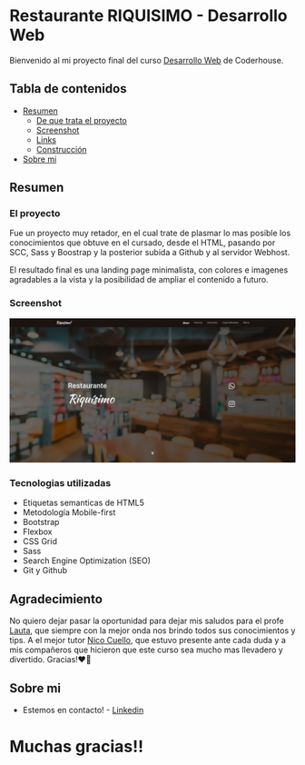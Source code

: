 # Restaurante RIQUISIMO - Desarrollo Web

Bienvenido al mi proyecto final del curso [Desarrollo Web](https://www.coderhouse.com/online/desarrollo-web-online) de Coderhouse.

## Tabla de contenidos

- [Resumen](#Resumen)
  - [De que trata el proyecto](#El-proyecto)
  - [Screenshot](#screenshot)
  - [Links](#Tecnologias-utilizadas)
  - [Construcción](#Construcción)
- [Sobre mi](#Sobre-mi)

## Resumen

### El proyecto

Fue un proyecto muy retador, en el cual trate de plasmar lo mas posible los conocimientos que obtuve en el cursado, desde el HTML, pasando por SCC, Sass y Boostrap y la posterior subida a Github y al servidor Webhost.

El resultado final es una landing page minimalista, con colores e imagenes agradables a la vista y la posibilidad de ampliar el contenido a futuro.

### Screenshot

![](./img/screenshot.png)


### Tecnologias utilizadas

- Etiquetas semanticas de HTML5
- Metodología Mobile-first 
- Bootstrap
- Flexbox
- CSS Grid
- Sass
- Search Engine Optimization (SEO)
- Git y Github

## Agradecimiento

No quiero dejar pasar la oportunidad para dejar mis saludos para el profe [Lauta](https://www.linkedin.com/in/lautaromontana/), que siempre con la mejor onda nos brindo todos sus conocimientos y tips. A el mejor tutor [Nico Cuello](https://www.linkedin.com/in/nicol%C3%A1s-gabriel-cuello-2936071b4/), que estuvo presente ante cada duda y a mis compañeros que hicieron que este curso sea mucho mas llevadero y divertido. Gracias!❤️🙌

## Sobre mi

- Estemos en contacto! - [Linkedin](https://www.linkedin.com/in/nirodriguez/)


# Muchas gracias!!
